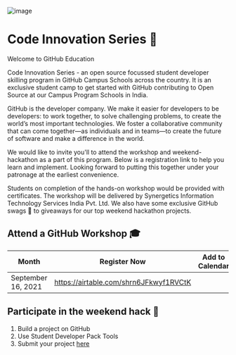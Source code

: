 ![image](https://user-images.githubusercontent.com/52326803/132934703-e8b7883f-1339-4ab9-9cc4-010103a1ca82.png)

# Code Innovation Series 🎉
Welcome to GitHub Education

Code Innovation Series - an open source focussed student developer skilling program in GitHub Campus Schools across the country. 
It is an exclusive student camp to get started with GitHub contributing to Open Source at our Campus Program Schools in India. 

GitHub is the developer company. We make it easier for developers to be developers: to work together, to solve challenging problems, to create the world’s most important technologies. We foster a collaborative community that can come together—as individuals and in teams—to create the future of software and make a difference in the world.

We would like to invite you'll to attend the workshop and weekend-hackathon as a part of this program. Below is a registration link to help you learn and implement. Looking forward to putting this together under your patronage at the earliest convenience.

Students on completion of the hands-on workshop would be provided with certificates. The workshop will be delivered by Synergetics Information Technology Services India Pvt. Ltd. We also have some exclusive GitHub swags 🎁 to giveaways for our top weekend hackathon projects. 

## Attend a GitHub Workshop 🎓
| Month      | Register Now | Add to Calendar |
| ----------- | ----------- | ------------- |
| September 16, 2021      | https://airtable.com/shrn6JFkwyf1RVCtK      |  |

## Participate in the weekend hack 🚀

1. Build a project on GitHub
2. Use Student Developer Pack Tools
3. Submit your project [here](https://github.com/GitHub-Campus-Program-India/September2021/issues/new/choose)
